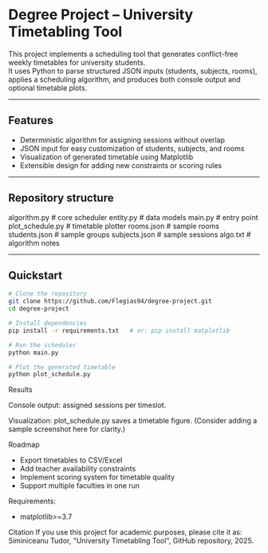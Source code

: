 # Degree Project – University Timetabling Tool

This project implements a scheduling tool that generates conflict-free weekly timetables for university students.  
It uses Python to parse structured JSON inputs (students, subjects, rooms), applies a scheduling algorithm, and produces both console output and optional timetable plots.

---

## Features
- Deterministic algorithm for assigning sessions without overlap
- JSON input for easy customization of students, subjects, and rooms
- Visualization of generated timetable using Matplotlib
- Extensible design for adding new constraints or scoring rules

---

## Repository structure

algorithm.py # core scheduler
entity.py # data models
main.py # entry point
plot_schedule.py # timetable plotter
rooms.json # sample rooms
students.json # sample groups
subjects.json # sample sessions
algo.txt # algorithm notes


---

## Quickstart
```bash
# Clone the repository
git clone https://github.com/Flegias94/degree-project.git
cd degree-project

# Install dependencies
pip install -r requirements.txt   # or: pip install matplotlib

# Run the scheduler
python main.py

# Plot the generated timetable
python plot_schedule.py
```

Results

Console output: assigned sessions per timeslot.

Visualization: plot_schedule.py saves a timetable figure.
(Consider adding a sample screenshot here for clarity.)

Roadmap

- Export timetables to CSV/Excel
- Add teacher availability constraints
- Implement scoring system for timetable quality
- Support multiple faculties in one run

Requirements:
- matplotlib>=3.7

Citation
If you use this project for academic purposes, please cite it as:
Siminiceanu Tudor, "University Timetabling Tool", GitHub repository, 2025.

